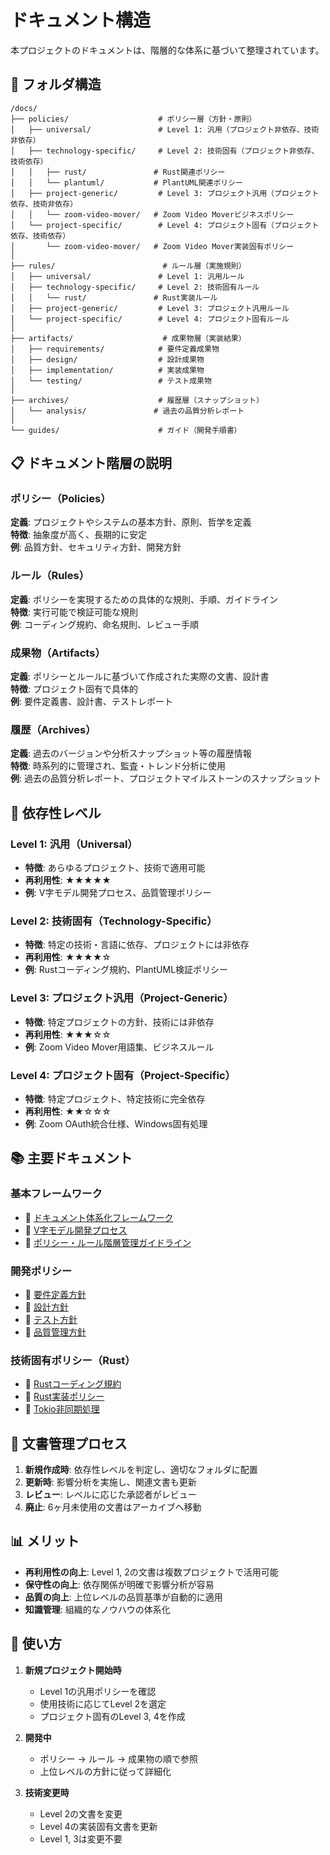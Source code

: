 # ドキュメント構造

本プロジェクトのドキュメントは、階層的な体系に基づいて整理されています。

## 📂 フォルダ構造

```
/docs/
├── policies/                    # ポリシー層（方針・原則）
│   ├── universal/               # Level 1: 汎用（プロジェクト非依存、技術非依存）
│   ├── technology-specific/     # Level 2: 技術固有（プロジェクト非依存、技術依存）
│   │   ├── rust/               # Rust関連ポリシー
│   │   └── plantuml/           # PlantUML関連ポリシー
│   ├── project-generic/         # Level 3: プロジェクト汎用（プロジェクト依存、技術非依存）
│   │   └── zoom-video-mover/   # Zoom Video Moverビジネスポリシー
│   └── project-specific/        # Level 4: プロジェクト固有（プロジェクト依存、技術依存）
│       └── zoom-video-mover/   # Zoom Video Mover実装固有ポリシー
│
├── rules/                        # ルール層（実施規則）
│   ├── universal/               # Level 1: 汎用ルール
│   ├── technology-specific/     # Level 2: 技術固有ルール
│   │   └── rust/               # Rust実装ルール
│   ├── project-generic/         # Level 3: プロジェクト汎用ルール
│   └── project-specific/        # Level 4: プロジェクト固有ルール
│
├── artifacts/                    # 成果物層（実装結果）
│   ├── requirements/            # 要件定義成果物
│   ├── design/                  # 設計成果物
│   ├── implementation/          # 実装成果物
│   └── testing/                 # テスト成果物
│
├── archives/                    # 履歴層（スナップショット）
│   └── analysis/               # 過去の品質分析レポート
│
└── guides/                      # ガイド（開発手順書）
```

## 📋 ドキュメント階層の説明

### ポリシー（Policies）
**定義**: プロジェクトやシステムの基本方針、原則、哲学を定義  
**特徴**: 抽象度が高く、長期的に安定  
**例**: 品質方針、セキュリティ方針、開発方針

### ルール（Rules）
**定義**: ポリシーを実現するための具体的な規則、手順、ガイドライン  
**特徴**: 実行可能で検証可能な規則  
**例**: コーディング規約、命名規則、レビュー手順

### 成果物（Artifacts）
**定義**: ポリシーとルールに基づいて作成された実際の文書、設計書  
**特徴**: プロジェクト固有で具体的  
**例**: 要件定義書、設計書、テストレポート

### 履歴（Archives）
**定義**: 過去のバージョンや分析スナップショット等の履歴情報  
**特徴**: 時系列的に管理され、監査・トレンド分析に使用  
**例**: 過去の品質分析レポート、プロジェクトマイルストーンのスナップショット

## 🔢 依存性レベル

### Level 1: 汎用（Universal）
- **特徴**: あらゆるプロジェクト、技術で適用可能
- **再利用性**: ★★★★★
- **例**: V字モデル開発プロセス、品質管理ポリシー

### Level 2: 技術固有（Technology-Specific）
- **特徴**: 特定の技術・言語に依存、プロジェクトには非依存
- **再利用性**: ★★★★☆
- **例**: Rustコーディング規約、PlantUML検証ポリシー

### Level 3: プロジェクト汎用（Project-Generic）
- **特徴**: 特定プロジェクトの方針、技術には非依存
- **再利用性**: ★★★☆☆
- **例**: Zoom Video Mover用語集、ビジネスルール

### Level 4: プロジェクト固有（Project-Specific）
- **特徴**: 特定プロジェクト、特定技術に完全依存
- **再利用性**: ★★☆☆☆
- **例**: Zoom OAuth統合仕様、Windows固有処理

## 📚 主要ドキュメント

### 基本フレームワーク
- 📄 [ドキュメント体系化フレームワーク](policies/universal/document_hierarchy_framework.md)
- 📄 [V字モデル開発プロセス](policies/universal/v_model_development_process.md)
- 📄 [ポリシー・ルール階層管理ガイドライン](policies/universal/policy_rule_hierarchy_guidelines.md)

### 開発ポリシー
- 📄 [要件定義方針](policies/universal/requirements_policy.md)
- 📄 [設計方針](policies/universal/design_policy.md)
- 📄 [テスト方針](policies/universal/testing_policy.md)
- 📄 [品質管理方針](policies/universal/project_quality_management_policy.md)

### 技術固有ポリシー（Rust）
- 📄 [Rustコーディング規約](policies/technology-specific/rust/rust_coding_standards.md)
- 📄 [Rust実装ポリシー](policies/technology-specific/rust/rust_implementation_policy.md)
- 📄 [Tokio非同期処理](policies/technology-specific/rust/tokio_async_policy.md)

## 🔄 文書管理プロセス

1. **新規作成時**: 依存性レベルを判定し、適切なフォルダに配置
2. **更新時**: 影響分析を実施し、関連文書も更新
3. **レビュー**: レベルに応じた承認者がレビュー
4. **廃止**: 6ヶ月未使用の文書はアーカイブへ移動

## 📊 メリット

- **再利用性の向上**: Level 1, 2の文書は複数プロジェクトで活用可能
- **保守性の向上**: 依存関係が明確で影響分析が容易
- **品質の向上**: 上位レベルの品質基準が自動的に適用
- **知識管理**: 組織的なノウハウの体系化

## 🚀 使い方

1. **新規プロジェクト開始時**
   - Level 1の汎用ポリシーを確認
   - 使用技術に応じてLevel 2を選定
   - プロジェクト固有のLevel 3, 4を作成

2. **開発中**
   - ポリシー → ルール → 成果物の順で参照
   - 上位レベルの方針に従って詳細化

3. **技術変更時**
   - Level 2の文書を変更
   - Level 4の実装固有文書を更新
   - Level 1, 3は変更不要